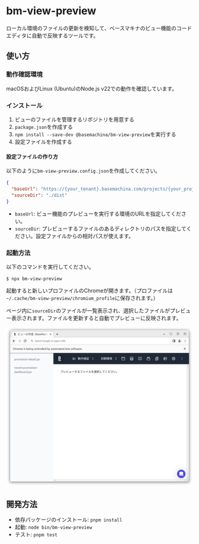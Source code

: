 # bm-view-preview

ローカル環境のファイルの更新を検知して、ベースマキナのビュー機能のコードエディタに自動で反映するツールです。

## 使い方

### 動作確認環境

macOSおよびLinux (Ubuntu)のNode.js v22での動作を確認しています。

### インストール

1. ビューのファイルを管理するリポジトリを用意する
1. `package.json`を作成する
1. `npm install --save-dev @basemachina/bm-view-preview`を実行する
1. 設定ファイルを作成する

#### 設定ファイルの作り方

以下のように`bm-view-preview.config.json`を作成してください。

```json
{
  "baseUrl": "https://{your_tenant}.basemachina.com/projects/{your_project_id}/environments/{your_environment_id}",
  "sourceDir": "./dist"
}
```

- `baseUrl`: ビュー機能のプレビューを実行する環境のURLを指定してください。
- `sourceDir`: プレビューするファイルのあるディレクトリのパスを指定してください。設定ファイルからの相対パスが使えます。

### 起動方法

以下のコマンドを実行してください。

```
$ npx bm-view-preview
```

起動すると新しいプロファイルのChromeが開きます。（プロファイルは`~/.cache/bm-view-preview/chromium_profile`に保存されます。）

ページ内に`sourceDir`のファイルが一覧表示され、選択したファイルがプレビュー表示されます。ファイルを更新すると自動でプレビューに反映されます。

![スクリーンショット](docs/screenshot.png)

## 開発方法

- 依存パッケージのインストール: `pnpm install`
- 起動: `node bin/bm-view-preview`
- テスト: `pnpm test`
